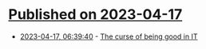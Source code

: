 # [Published on 2023-04-17](index.md)

* [2023-04-17, 06:39:40](https://lobste.rs/s/5tnpd2/curse_being_good_it) - [The curse of being good in IT](https://bitecode.substack.com/p/the-curse-of-being-good-in-it)
